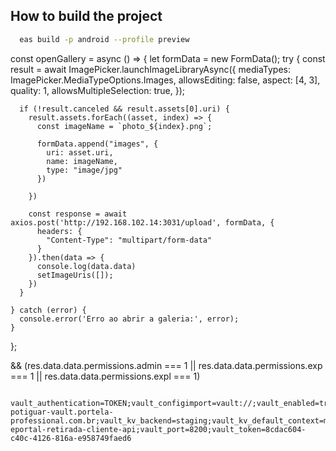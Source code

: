 ## How to build the project

```bash
  eas build -p android --profile preview
```
 
 const openGallery = async () => {
    let formData = new FormData();
    try {
      const result = await ImagePicker.launchImageLibraryAsync({
        mediaTypes: ImagePicker.MediaTypeOptions.Images,
        allowsEditing: false,
        aspect: [4, 3],
        quality: 1,
        allowsMultipleSelection: true,
      });

      if (!result.canceled && result.assets[0].uri) {
        result.assets.forEach((asset, index) => {
          const imageName = `photo_${index}.png`;

          formData.append("images", {
            uri: asset.uri,
            name: imageName,
            type: "image/jpg"
          })

        })

        const response = await axios.post('http://192.168.102.14:3031/upload', formData, {
          headers: {
            "Content-Type": "multipart/form-data"
          }
        }).then(data => {
          console.log(data.data)
          setImageUris([]);
        })
      }

    } catch (error) {
      console.error('Erro ao abrir a galeria:', error);
    }
  };


&&
                (res.data.data.permissions.admin === 1 ||
                    res.data.data.permissions.exp === 1 ||
                    res.data.data.permissions.expl === 1)


                    vault_authentication=TOKEN;vault_configimport=vault://;vault_enabled=true;vault_host=staging-potiguar-vault.portela-professional.com.br;vault_kv_backend=staging;vault_kv_default_context=mcs-eportal-retirada-cliente-api;vault_port=8200;vault_token=8cdac604-c40c-4126-816a-e958749faed6